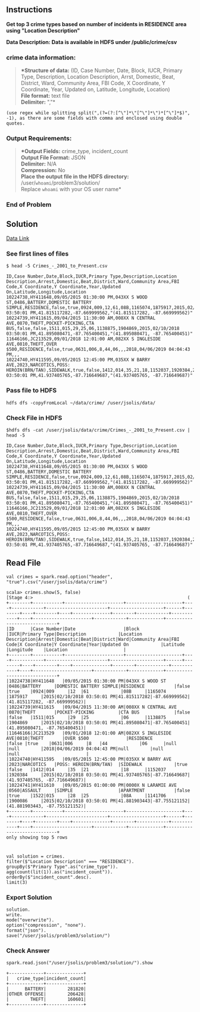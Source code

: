 ## Instructions

**Get top 3 crime types based on number of incidents in RESIDENCE area using "Location Description"**

**Data Description: Data is available in HDFS under /public/crime/csv**

### crime data information:

> **\*Structure of data:** (ID, Case Number, Date, Block, IUCR, Primary Type, Description, Location Description, Arrst, Domestic, Beat, District, Ward, Community Area, FBI Code, X Coordinate, Y Coordinate, Year, Updated on, Latitude, Longitude, Location)  
> **File format:** text file  
> **Delimiter:** ","\*

    (use regex while splitting split(",(?=(?:[^\"]*\"[^\"]*\")*[^\"]*$)", -1), as there are some fields with comma and enclosed using double quotes.

### Output Requirements:

> **\*Output Fields:** crime_type, incident_count  
> **Output File Format:** JSON  
> **Delimiter:** N/A  
> **Compression:** No  
> **Place the output file in the HDFS directory:** /user/`whoami`/problem3/solution/  
> Replace `whoami` with your OS user name\*

### End of Problem

## Solution

[Data Link](https://data.cityofchicago.org/Public-Safety/Crimes-2001-to-Present/ijzp-q8t2)

### See first lines of files

```
$ head -5 Crimes_-_2001_to_Present.csv

ID,Case Number,Date,Block,IUCR,Primary Type,Description,Location Description,Arrest,Domestic,Beat,District,Ward,Community Area,FBI Code,X Coordinate,Y Coordinate,Year,Updated On,Latitude,Longitude,Location
10224738,HY411648,09/05/2015 01:30:00 PM,043XX S WOOD ST,0486,BATTERY,DOMESTIC BATTERY SIMPLE,RESIDENCE,false,true,0924,009,12,61,08B,1165074,1875917,2015,02/10/2018 03:50:01 PM,41.815117282,-87.669999562,"(41.815117282, -87.669999562)"
10224739,HY411615,09/04/2015 11:30:00 AM,008XX N CENTRAL AVE,0870,THEFT,POCKET-PICKING,CTA BUS,false,false,1511,015,29,25,06,1138875,1904869,2015,02/10/2018 03:50:01 PM,41.895080471,-87.765400451,"(41.895080471, -87.765400451)"
11646166,JC213529,09/01/2018 12:01:00 AM,082XX S INGLESIDE AVE,0810,THEFT,OVER $500,RESIDENCE,false,true,0631,006,8,44,06,,,2018,04/06/2019 04:04:43 PM,,,
10224740,HY411595,09/05/2015 12:45:00 PM,035XX W BARRY AVE,2023,NARCOTICS,POSS: HEROIN(BRN/TAN),SIDEWALK,true,false,1412,014,35,21,18,1152037,1920384,2015,02/10/2018 03:50:01 PM,41.937405765,-87.716649687,"(41.937405765, -87.716649687)"
```

### Pass file to HDFS

```
hdfs dfs -copyFromLocal ~/data/crime/ /user/jsolis/data/
```

### Check File in HDFS

```
$hdfs dfs -cat /user/jsolis/data/crime/Crimes_-_2001_to_Present.csv | head -5

ID,Case Number,Date,Block,IUCR,Primary Type,Description,Location Description,Arrest,Domestic,Beat,District,Ward,Community Area,FBI Code,X Coordinate,Y Coordinate,Year,Updated On,Latitude,Longitude,Location
10224738,HY411648,09/05/2015 01:30:00 PM,043XX S WOOD ST,0486,BATTERY,DOMESTIC BATTERY SIMPLE,RESIDENCE,false,true,0924,009,12,61,08B,1165074,1875917,2015,02/10/2018 03:50:01 PM,41.815117282,-87.669999562,"(41.815117282, -87.669999562)"
10224739,HY411615,09/04/2015 11:30:00 AM,008XX N CENTRAL AVE,0870,THEFT,POCKET-PICKING,CTA BUS,false,false,1511,015,29,25,06,1138875,1904869,2015,02/10/2018 03:50:01 PM,41.895080471,-87.765400451,"(41.895080471, -87.765400451)"
11646166,JC213529,09/01/2018 12:01:00 AM,082XX S INGLESIDE AVE,0810,THEFT,OVER $500,RESIDENCE,false,true,0631,006,8,44,06,,,2018,04/06/2019 04:04:43 PM,,,
10224740,HY411595,09/05/2015 12:45:00 PM,035XX W BARRY AVE,2023,NARCOTICS,POSS: HEROIN(BRN/TAN),SIDEWALK,true,false,1412,014,35,21,18,1152037,1920384,2015,02/10/2018 03:50:01 PM,41.937405765,-87.716649687,"(41.937405765, -87.716649687)"
```

## Read File

```
val crimes = spark.read.option("header", "true").csv("/user/jsolis/data/crime")

scala> crimes.show(5, false)
[Stage 4:>                                                          (                                                                     +--------+-----------+----------------------+---------------------+----+------------+-----------------------+--------------------+------+--------+----+--------+----+--------------+--------+------------+------------+----+----------------------+------------+-------------+-----------------------------+
|ID      |Case Number|Date                  |Block                |IUCR|Primary Type|Description            |Location Description|Arrest|Domestic|Beat|District|Ward|Community Area|FBI Code|X Coordinate|Y Coordinate|Year|Updated On            |Latitude    |Longitude    |Location                     |
+--------+-----------+----------------------+---------------------+----+------------+-----------------------+--------------------+------+--------+----+--------+----+--------------+--------+------------+------------+----+----------------------+------------+-------------+-----------------------------+
|10224738|HY411648   |09/05/2015 01:30:00 PM|043XX S WOOD ST      |0486|BATTERY     |DOMESTIC BATTERY SIMPLE|RESIDENCE           |false |true    |0924|009     |12  |61            |08B     |1165074     |1875917     |2015|02/10/2018 03:50:01 PM|41.815117282|-87.669999562|(41.815117282, -87.669999562)|
|10224739|HY411615   |09/04/2015 11:30:00 AM|008XX N CENTRAL AVE  |0870|THEFT       |POCKET-PICKING         |CTA BUS             |false |false   |1511|015     |29  |25            |06      |1138875     |1904869     |2015|02/10/2018 03:50:01 PM|41.895080471|-87.765400451|(41.895080471, -87.765400451)|
|11646166|JC213529   |09/01/2018 12:01:00 AM|082XX S INGLESIDE AVE|0810|THEFT       |OVER $500              |RESIDENCE           |false |true    |0631|006     |8   |44            |06      |null        |null        |2018|04/06/2019 04:04:43 PM|null        |null         |null                         |
|10224740|HY411595   |09/05/2015 12:45:00 PM|035XX W BARRY AVE    |2023|NARCOTICS   |POSS: HEROIN(BRN/TAN)  |SIDEWALK            |true  |false   |1412|014     |35  |21            |18      |1152037     |1920384     |2015|02/10/2018 03:50:01 PM|41.937405765|-87.716649687|(41.937405765, -87.716649687)|
|10224741|HY411610   |09/05/2015 01:00:00 PM|0000X N LARAMIE AVE  |0560|ASSAULT     |SIMPLE                 |APARTMENT           |false |true    |1522|015     |28  |25            |08A     |1141706     |1900086     |2015|02/10/2018 03:50:01 PM|41.881903443|-87.755121152|(41.881903443, -87.755121152)|
+--------+-----------+----------------------+---------------------+----+------------+-----------------------+--------------------+------+--------+----+--------+----+--------------+--------+------------+------------+----+----------------------+------------+-------------+-----------------------------+
only showing top 5 rows
```

###

```

val solution = crimes.
filter($"Location Description" === "RESIDENCE").
groupBy($"Primary Type".as("crime_type")).
agg(count(lit(1)).as("incident_count")).
orderBy($"incident_count".desc).
limit(3)

```

### Export Solution

```
solution.
write.
mode("overwrite").
option("compression", "none").
format("json").
save("/user/jsolis/problem3/solution/")
```

### Check Answer

```
spark.read.json("/user/jsolis/problem3/solution/").show

+-------------+--------------+
|   crime_type|incident_count|
+-------------+--------------+
|      BATTERY|        281820|
|OTHER OFFENSE|        206428|
|        THEFT|        160601|
+-------------+--------------+
```
